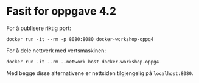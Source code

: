# Fasit for oppgave 4.2
For å publisere riktig port:
```
docker run -it --rm -p 8080:8080 docker-workshop-oppg4
```

For å dele nettverk med vertsmaskinen:
```
docker run -it --rm --network host docker-workshop-oppg4
```

Med begge disse alternativene er nettsiden tilgjengelig på `localhost:8080`.

